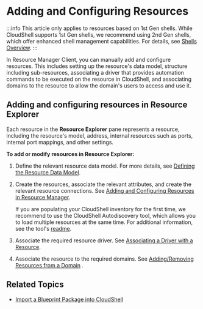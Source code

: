 # Adding and Configuring Resources

:::info
This article only applies to resources based on 1st Gen shells. While CloudShell supports 1st Gen shells, we recommend using 2nd Gen shells, which offer enhanced shell management capabilities. For details, see [Shells Overview](../../../intro/features/shells.md).
:::

In Resource Manager Client, you can manually add and configure resources. This includes setting up the resource's data model, structure including sub-resources, associating a driver that provides automation commands to be executed on the resource in CloudShell, and associating domains to the resource to allow the domain's users to access and use it.

## Adding and configuring resources in Resource Explorer

Each resource in the **Resource Explorer** pane represents a resource, including the resource's model, address, internal resources such as ports, internal port mappings, and other settings.

**To add or modify resources in Resource Explorer:**

1. Define the relevant resource data model. For more details, see [Defining the Resource Data Model](../resource-data-modeling-for-1st-gen-shells/defining-the-resource-data-model.md).
2. Create the resources, associate the relevant attributes, and create the relevant resource connections. See [Adding and Configuring Resources in Resource Manager](./adding-and-configuring-resources-in-resource-manager.md).
    
    If you are populating your CloudShell inventory for the first time, we recommend to use the CloudShell Autodiscovery tool, which allows you to load multiple resources at the same time. For additional information, see the tool's [readme](https://github.com/QualiSystems/cloudshell-autodiscovery/blob/master/README.md).
    
3. Associate the required resource driver. See [Associating a Driver with a Resource](./associating-a-driver-with-a-resource.md).
4. Associate the resource to the required domains. See [Adding/Removing Resources from a Domain](../../../cloudshell-identity-management/cloudshell-domains/addingremoving-resources-from-a-domain.md) .

## Related Topics

- [Import a Blueprint Package into CloudShell](../../../../portal/blueprints/creating-blueprints/import-package.md)
